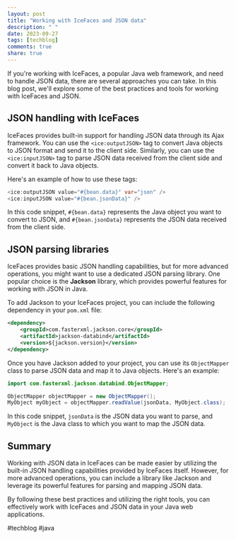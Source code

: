 ```yaml
---
layout: post
title: "Working with IceFaces and JSON data"
description: " "
date: 2023-09-27
tags: [techblog]
comments: true
share: true
---
```


If you're working with IceFaces, a popular Java web framework, and need to handle JSON data, there are several approaches you can take. In this blog post, we'll explore some of the best practices and tools for working with IceFaces and JSON.

## JSON handling with IceFaces

IceFaces provides built-in support for handling JSON data through its Ajax framework. You can use the `<ice:outputJSON>` tag to convert Java objects to JSON format and send it to the client side. Similarly, you can use the `<ice:inputJSON>` tag to parse JSON data received from the client side and convert it back to Java objects.

Here's an example of how to use these tags:

```java
<ice:outputJSON value="#{bean.data}" var="json" />
<ice:inputJSON value="#{bean.jsonData}" />
```

In this code snippet, `#{bean.data}` represents the Java object you want to convert to JSON, and `#{bean.jsonData}` represents the JSON data received from the client side.

## JSON parsing libraries

IceFaces provides basic JSON handling capabilities, but for more advanced operations, you might want to use a dedicated JSON parsing library. One popular choice is the **Jackson** library, which provides powerful features for working with JSON in Java.

To add Jackson to your IceFaces project, you can include the following dependency in your `pom.xml` file:

```xml
<dependency>
    <groupId>com.fasterxml.jackson.core</groupId>
    <artifactId>jackson-databind</artifactId>
    <version>${jackson.version}</version>
</dependency>
```

Once you have Jackson added to your project, you can use its `ObjectMapper` class to parse JSON data and map it to Java objects. Here's an example:

```java
import com.fasterxml.jackson.databind.ObjectMapper;

ObjectMapper objectMapper = new ObjectMapper();
MyObject myObject = objectMapper.readValue(jsonData, MyObject.class);
```

In this code snippet, `jsonData` is the JSON data you want to parse, and `MyObject` is the Java class to which you want to map the JSON data.

## Summary

Working with JSON data in IceFaces can be made easier by utilizing the built-in JSON handling capabilities provided by IceFaces itself. However, for more advanced operations, you can include a library like Jackson and leverage its powerful features for parsing and mapping JSON data.

By following these best practices and utilizing the right tools, you can effectively work with IceFaces and JSON data in your Java web applications.

#techblog #java